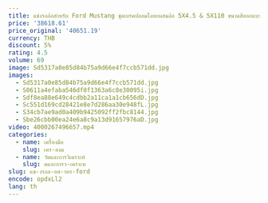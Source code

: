 ```yaml
---
title: แข่งรถล้อสําหรับ Ford Mustang ชุดเบรคปลอมโลหะผสมล้อ 5X4.5 & 5X110 ขนาดสีออกแบบล้อรถ
price: '38618.61'
price_original: '40651.19'
currency: THB
discount: 5%
rating: 4.5
volume: 69
image: Sd5317a0e85d84b75a9d66e4f7ccb571dd.jpg
images:
  - Sd5317a0e85d84b75a9d66e4f7ccb571dd.jpg
  - S0611a4efaba546df8f1363a6c8e30095i.jpg
  - Sdf8ea88e649c4cdbb2a11ca1a1cb656dD.jpg
  - Sc551d169cd28421e8e7d286aa30e948fL.jpg
  - S34cb7ae9ad0a409b9425092ff2fbc8144.jpg
  - Sbe26cbb00ea24e6a8c9a13d91657976aD.jpg
video: 4000267496657.mp4
categories:
  - name: เครื่องมือ
    slug: เคร-องม
  - name: วัดและการวิเคราะห์
    slug: ดและการว-เคราะห
slug: แข-งรถล-อส-าหร-ford
encode: opdxLl2
lang: th
---
```

  